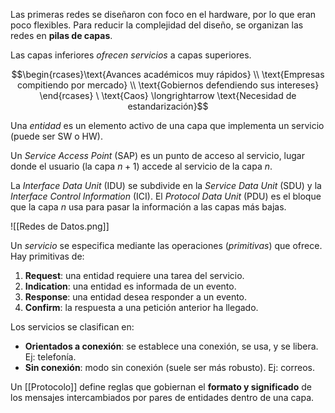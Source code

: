 Las primeras redes se diseñaron con foco en el hardware, por lo que eran poco flexibles. Para reducir la complejidad del diseño, se organizan las redes en **pilas de capas**.

Las capas inferiores *ofrecen servicios* a capas superiores.

$$\begin{rcases}\text{Avances académicos muy rápidos} \\ \text{Empresas compitiendo por mercado} \\ \text{Gobiernos defendiendo sus intereses} \end{rcases} \ \text{Caos} \longrightarrow \text{Necesidad de estandarización}$$

Una *entidad* es un elemento activo de una capa que implementa un servicio (puede ser SW o HW).

Un *Service Access Point* (SAP) es un punto de acceso al servicio, lugar donde el usuario (la capa $n+1$) accede al servicio de la capa $n$.

La *Interface Data Unit* (IDU) se subdivide en la *Service Data Unit* (SDU) y la *Interface Control Information* (ICI). El *Protocol Data Unit* (PDU) es el bloque que la capa $n$ usa para pasar la información a las capas más bajas.

![[Redes de Datos.png]]

Un *servicio* se especifica mediante las operaciones (*primitivas*) que ofrece. Hay primitivas de:

1. **Request**: una entidad requiere una tarea del servicio.
2. **Indication**: una entidad es informada de un evento.
3. **Response**: una entidad desea responder a un evento.
4. **Confirm**: la respuesta a una petición anterior ha llegado.

Los servicios se clasifican en:

- **Orientados a conexión**: se establece una conexión, se usa, y se libera. Ej: telefonía.
- **Sin conexión**: modo sin conexión (suele ser más robusto). Ej: correos.

Un [[Protocolo]] define reglas que gobiernan el **formato y significado** de los mensajes intercambiados por pares de entidades dentro de una capa.
